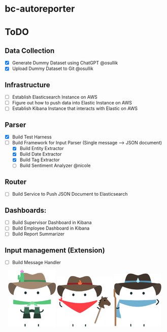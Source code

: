 # bc-autoreporter

# ToDO

## Data Collection
- [X] Generate Dummy Dataset using ChatGPT @osullik
- [X] Upload Dummy Dataset to Git @osullik

## Infrastructure
- [ ] Establish Elasticsearch Instance on AWS
- [ ] Figure out how to push data into Elastic Instance on AWS
- [ ] Establish Kibana Instance that interacts with Elastic on AWS

## Parser
- [X] Build Test Harness
- [ ] Build Framework for Input Parser (Single message --> JSON document)
  - [X] Build Entity Extractor
  - [X] Build Date Extractor
  - [X] Build Tag Extractor
  - [ ] Build Sentiment Analyzer @nicole
  
## Router
- [ ] Build Service to Push JSON Document to Elasticsearch

## Dashboards:
- [ ] Build Supervisor Dashboard in Kibana
- [ ] Build Employee Dashboard in Kibana
- [ ] Build Report Summarizer

## Input management (Extension)
- [ ] Build Message Handler
  
  

<p align="center">
  <img src="https://github.com/osullik/bc-autoreporter/blob/main/green%20watcher%20marshie.svg" width="150" >
  <img src="https://github.com/osullik/bc-autoreporter/blob/main/red%20rider%20marshie.svg" width="175">
  <img src="https://github.com/osullik/bc-autoreporter/blob/main/blue%20hiker%20marshie.svg" width="150">
</p>
